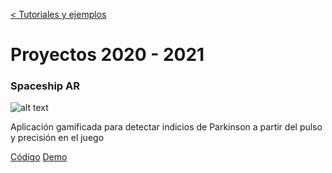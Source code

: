 [< Tutoriales y ejemplos](https://andreabellucci.github.io/inmersivos/)
# Proyectos 2020 - 2021

### Spaceship AR

![alt text](https://andreabellucci.github.io/inmersivos/images/logo_spaceshipar.png "Logo Title Text 1")


Aplicación gamificada para detectar indicios de Parkinson 
a partir del pulso y precisión en el juego

[Código](https://replit.com/@ANDREABELLUCCI1/spaceshipar)
[Demo](https://spaceshipar.andreabellucci1.repl.co)




